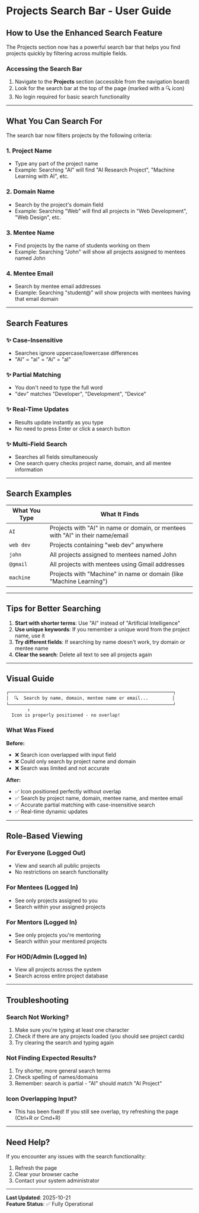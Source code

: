 # Projects Search Bar - User Guide

## How to Use the Enhanced Search Feature

The Projects section now has a powerful search bar that helps you find projects quickly by filtering across multiple fields.

### Accessing the Search Bar

1. Navigate to the **Projects** section (accessible from the navigation board)
2. Look for the search bar at the top of the page (marked with a 🔍 icon)
3. No login required for basic search functionality

---

## What You Can Search For

The search bar now filters projects by the following criteria:

### 1. **Project Name**
- Type any part of the project name
- Example: Searching "AI" will find "AI Research Project", "Machine Learning with AI", etc.

### 2. **Domain Name**
- Search by the project's domain field
- Example: Searching "Web" will find all projects in "Web Development", "Web Design", etc.

### 3. **Mentee Name**
- Find projects by the name of students working on them
- Example: Searching "John" will show all projects assigned to mentees named John

### 4. **Mentee Email**
- Search by mentee email addresses
- Example: Searching "student@" will show projects with mentees having that email domain

---

## Search Features

### ✨ Case-Insensitive
- Searches ignore uppercase/lowercase differences
- "AI" = "ai" = "Ai" = "aI"

### ✨ Partial Matching
- You don't need to type the full word
- "dev" matches "Developer", "Development", "Device"

### ✨ Real-Time Updates
- Results update instantly as you type
- No need to press Enter or click a search button

### ✨ Multi-Field Search
- Searches all fields simultaneously
- One search query checks project name, domain, and all mentee information

---

## Search Examples

| What You Type | What It Finds |
|--------------|---------------|
| `AI` | Projects with "AI" in name or domain, or mentees with "AI" in their name/email |
| `web dev` | Projects containing "web dev" anywhere |
| `john` | All projects assigned to mentees named John |
| `@gmail` | All projects with mentees using Gmail addresses |
| `machine` | Projects with "Machine" in name or domain (like "Machine Learning") |

---

## Tips for Better Searching

1. **Start with shorter terms**: Use "AI" instead of "Artificial Intelligence"
2. **Use unique keywords**: If you remember a unique word from the project name, use it
3. **Try different fields**: If searching by name doesn't work, try domain or mentee name
4. **Clear the search**: Delete all text to see all projects again

---

## Visual Guide

```
┌──────────────────────────────────────────────────────────────┐
│  🔍  Search by name, domain, mentee name or email...         │
└──────────────────────────────────────────────────────────────┘
        ↑
  Icon is properly positioned - no overlap!
```

### What Was Fixed

**Before:**
- ❌ Search icon overlapped with input field
- ❌ Could only search by project name and domain
- ❌ Search was limited and not accurate

**After:**
- ✅ Icon positioned perfectly without overlap
- ✅ Search by project name, domain, mentee name, and mentee email
- ✅ Accurate partial matching with case-insensitive search
- ✅ Real-time dynamic updates

---

## Role-Based Viewing

### For Everyone (Logged Out)
- View and search all public projects
- No restrictions on search functionality

### For Mentees (Logged In)
- See only projects assigned to you
- Search within your assigned projects

### For Mentors (Logged In)
- See only projects you're mentoring
- Search within your mentored projects

### For HOD/Admin (Logged In)
- View all projects across the system
- Search across entire project database

---

## Troubleshooting

### Search Not Working?
1. Make sure you're typing at least one character
2. Check if there are any projects loaded (you should see project cards)
3. Try clearing the search and typing again

### Not Finding Expected Results?
1. Try shorter, more general search terms
2. Check spelling of names/domains
3. Remember: search is partial - "AI" should match "AI Project"

### Icon Overlapping Input?
- This has been fixed! If you still see overlap, try refreshing the page (Ctrl+R or Cmd+R)

---

## Need Help?

If you encounter any issues with the search functionality:
1. Refresh the page
2. Clear your browser cache
3. Contact your system administrator

---

**Last Updated**: 2025-10-21  
**Feature Status**: ✅ Fully Operational
